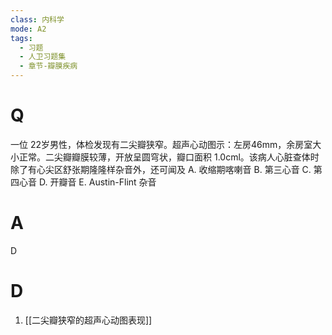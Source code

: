 ```yaml
---
class: 内科学
mode: A2
tags:
  - 习题
  - 人卫习题集
  - 章节-瓣膜疾病
---
```


# Q
一位 22岁男性，体检发现有二尖瓣狭窄。超声心动图示：左房46mm，余房室大小正常。二尖瓣瓣膜较薄，开放呈圆穹状，瓣口面积 1.0cml。该病人心脏查体时除了有心尖区舒张期隆隆样杂音外，还可闻及
A. 收缩期喀喇音 
B. 第三心音 
C. 第四心音
D. 开瓣音 
E. Austin-Flint 杂音
# A
D
# D
1. [[二尖瓣狭窄的超声心动图表现]]
